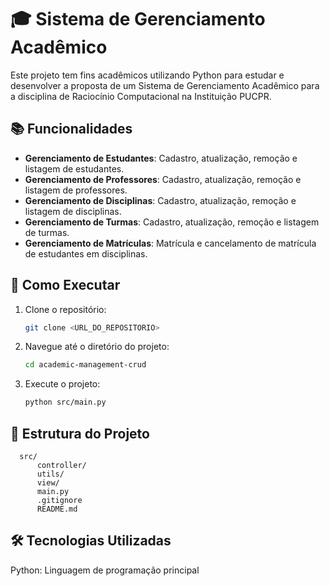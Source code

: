 # 🎓 Sistema de Gerenciamento Acadêmico

Este projeto tem fins acadêmicos utilizando Python para estudar e desenvolver a proposta de um Sistema de Gerenciamento Acadêmico para a disciplina de Raciocínio Computacional na Instituição PUCPR.

## 📚 Funcionalidades

- **Gerenciamento de Estudantes**: Cadastro, atualização, remoção e listagem de estudantes.
- **Gerenciamento de Professores**: Cadastro, atualização, remoção e listagem de professores.
- **Gerenciamento de Disciplinas**: Cadastro, atualização, remoção e listagem de disciplinas.
- **Gerenciamento de Turmas**: Cadastro, atualização, remoção e listagem de turmas.
- **Gerenciamento de Matrículas**: Matrícula e cancelamento de matrícula de estudantes em disciplinas.

## 🚀 Como Executar

1. Clone o repositório:

    ```sh
    git clone <URL_DO_REPOSITORIO>
    ```

2. Navegue até o diretório do projeto:

    ```sh
    cd academic-management-crud
    ```

3. Execute o projeto:

    ```sh
    python src/main.py
    ```

## 📂 Estrutura do Projeto

```plaintext
  src/
      controller/
      utils/
      view/
      main.py
      .gitignore
      README.md
```

## 🛠️ Tecnologias Utilizadas

Python: Linguagem de programação principal

